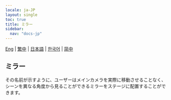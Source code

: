 ```yaml
---
locale: ja-JP
layout: single
toc: true
title: ミラー
sidebar:
  nav: "docs-jp"
---
```

[Eng](/dancexr/features/mirror) | [繁中](/tw/dancexr/features/mirror) | [日本語](/jp/dancexr/features/mirror) | [한국어](/kr/dancexr/features/mirror) | [简中](/zh/dancexr/features/mirror)

## ミラー
その名前が示すように、ユーザーはメインカメラを実際に移動させることなく、シーンを異なる角度から見ることができるミラーをステージに配置することができます。